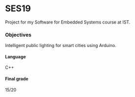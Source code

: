 # SES19
Project for my Software for Embedded Systems course at IST.

### Objectives
Intelligent public lighting for smart cities using Arduino.

#### Language
C++

#### Final grade
15/20
